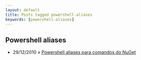```yaml
---
layout: default
title: Posts tagged powershell-aliases
keywords: [powershell-aliases]
---
```

<h2 class="category">Powershell aliases</h2>
<ul class="posts">
<li>
<p>
<span class="date">29/12/2010</span> &raquo; 
<a href="/blog/powershell-aliases-para-comandos-do-nuget">Powershell aliases para comandos do NuGet</a>
</p>
</li> 
</ul>
